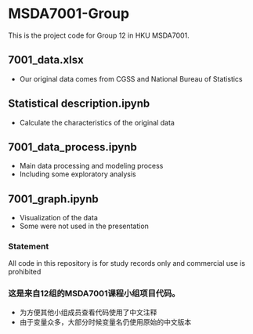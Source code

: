 # MSDA7001-Group
This is the project code for Group 12 in HKU MSDA7001.

## 7001_data.xlsx
+ Our original data comes from CGSS and National Bureau of Statistics

## Statistical description.ipynb
+ Calculate the characteristics of the original data

## 7001_data_process.ipynb
+ Main data processing and modeling process
+ Including some exploratory analysis
  
## 7001_graph.ipynb
+ Visualization of the data
+ Some were not used in the presentation

### Statement
All code in this repository is for study records only and commercial use is prohibited


### 这是来自12组的MSDA7001课程小组项目代码。
+ 为方便其他小组成员查看代码使用了中文注释
+ 由于变量众多，大部分时候变量名仍使用原始的中文版本
